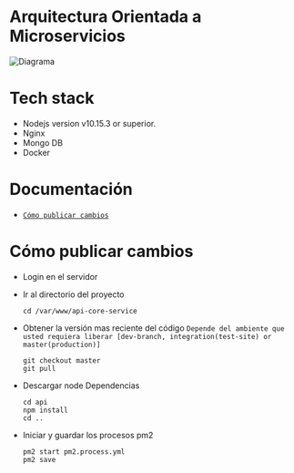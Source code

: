 # Arquitectura Orientada a Microservicios
![Diagrama](https://trello-attachments.s3.amazonaws.com/5a05e8a301acd90fa4e882b3/5a2041ef4f29452f2d4cff82/4312d0a5af8e7f98a942764143992df6/Diagrama-Arquitectura_v2.png)

# Tech stack 

-   Nodejs version v10.15.3 or superior.
-   Nginx 
-   Mongo DB
-   Docker

# Documentación 

- [`Cómo publicar cambios`](https://github.com/cebroker/ceb-core-settings-service/tree/master/api)


# Cómo publicar cambios

- Login en el servidor

- Ir al directorio del proyecto
    
      cd /var/www/api-core-service

- Obtener la versión mas reciente del código  `Depende del ambiente que usted requiera liberar [dev-branch, integration(test-site) or master(production)]`

      git checkout master
      git pull

- Descargar node Dependencias

      cd api
      npm install
      cd ..

- Iniciar y guardar los procesos pm2 

      pm2 start pm2.process.yml      
      pm2 save
      



